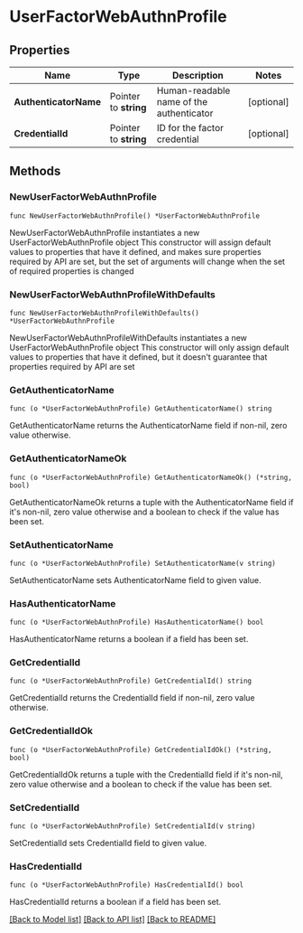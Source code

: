 # UserFactorWebAuthnProfile

## Properties

Name | Type | Description | Notes
------------ | ------------- | ------------- | -------------
**AuthenticatorName** | Pointer to **string** | Human-readable name of the authenticator | [optional] 
**CredentialId** | Pointer to **string** | ID for the factor credential | [optional] 

## Methods

### NewUserFactorWebAuthnProfile

`func NewUserFactorWebAuthnProfile() *UserFactorWebAuthnProfile`

NewUserFactorWebAuthnProfile instantiates a new UserFactorWebAuthnProfile object
This constructor will assign default values to properties that have it defined,
and makes sure properties required by API are set, but the set of arguments
will change when the set of required properties is changed

### NewUserFactorWebAuthnProfileWithDefaults

`func NewUserFactorWebAuthnProfileWithDefaults() *UserFactorWebAuthnProfile`

NewUserFactorWebAuthnProfileWithDefaults instantiates a new UserFactorWebAuthnProfile object
This constructor will only assign default values to properties that have it defined,
but it doesn't guarantee that properties required by API are set

### GetAuthenticatorName

`func (o *UserFactorWebAuthnProfile) GetAuthenticatorName() string`

GetAuthenticatorName returns the AuthenticatorName field if non-nil, zero value otherwise.

### GetAuthenticatorNameOk

`func (o *UserFactorWebAuthnProfile) GetAuthenticatorNameOk() (*string, bool)`

GetAuthenticatorNameOk returns a tuple with the AuthenticatorName field if it's non-nil, zero value otherwise
and a boolean to check if the value has been set.

### SetAuthenticatorName

`func (o *UserFactorWebAuthnProfile) SetAuthenticatorName(v string)`

SetAuthenticatorName sets AuthenticatorName field to given value.

### HasAuthenticatorName

`func (o *UserFactorWebAuthnProfile) HasAuthenticatorName() bool`

HasAuthenticatorName returns a boolean if a field has been set.

### GetCredentialId

`func (o *UserFactorWebAuthnProfile) GetCredentialId() string`

GetCredentialId returns the CredentialId field if non-nil, zero value otherwise.

### GetCredentialIdOk

`func (o *UserFactorWebAuthnProfile) GetCredentialIdOk() (*string, bool)`

GetCredentialIdOk returns a tuple with the CredentialId field if it's non-nil, zero value otherwise
and a boolean to check if the value has been set.

### SetCredentialId

`func (o *UserFactorWebAuthnProfile) SetCredentialId(v string)`

SetCredentialId sets CredentialId field to given value.

### HasCredentialId

`func (o *UserFactorWebAuthnProfile) HasCredentialId() bool`

HasCredentialId returns a boolean if a field has been set.


[[Back to Model list]](../README.md#documentation-for-models) [[Back to API list]](../README.md#documentation-for-api-endpoints) [[Back to README]](../README.md)


